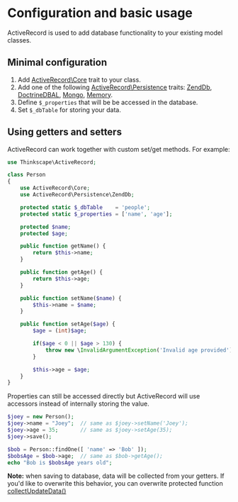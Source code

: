 Configuration and basic usage
==============================

ActiveRecord is used to add database functionality to your existing model classes.

## Minimal configuration

1. Add [ActiveRecord\Core](../src/Thinkscape/ActiveRecord/Core.php) trait to your class.
2. Add one of the following [ActiveRecord\Persistence](../src/Thinkscape/ActiveRecord/Persistence) traits:
   [ZendDb](../src/Thinkscape/ActiveRecord/Persistence/ZendDb.php),
   [DoctrineDBAL](../src/Thinkscape/ActiveRecord/Persistence/DoctrineDBAL.php),
   [Mongo](../src/Thinkscape/ActiveRecord/Persistence/Mongo.php),
   [Memory](../src/Thinkscape/ActiveRecord/Persistence/Memory.php).
3. Define `$_properties` that will be be accessed in the database.
4. Set `$_dbTable` for storing your data.


## Using getters and setters

ActiveRecord can work together with custom set/get methods. For example:

````php
use Thinkscape\ActiveRecord;

class Person
{
    use ActiveRecord\Core;
    use ActiveRecord\Persistence\ZendDb;

    protected static $_dbTable    = 'people';
    protected static $_properties = ['name', 'age'];

    protected $name;
    protected $age;

    public function getName() {
        return $this->name;
    }

    public function getAge() {
        return $this->age;
    }

    public function setName($name) {
        $this->name = $name;
    }

    public function setAge($age) {
        $age = (int)$age;

        if($age < 0 || $age > 130) {
            throw new \InvalidArgumentException('Invalid age provided');
        }

        $this->age = $age;
    }
}
````

Properties can still be accessed directly but ActiveRecord will use accessors instead of internally storing the value.

````php
$joey = new Person();
$joey->name = "Joey";  // same as $joey->setName('Joey');
$joey->age = 35;       // same as $joey->setAge(35);
$joey->save();

$bob = Person::findOne([ 'name' => 'Bob' ]);
$bobsAge = $bob->age;  // same as $bob->getAge();
echo "Bob is $bobsAge years old";
````

**Note:** when saving to database, data will be collected from your getters. If you'd like to overwrite this behavior,
you can overwrite protected function [collectUpdateData()](../src/Thinkscape/ActiveRecord/Core.php#L300)